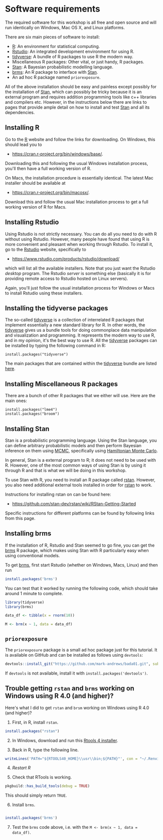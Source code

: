 # Software requirements

The required software for this workshop is all free and open source
and will run identically on Windows, Mac OS X, and Linux platforms.

There are six main pieces of software to install:

-   [R](https://www.r-project.org/): An environment for statistical
    computing.
-   [Rstudio](https://www.rstudio.com/): An integrated development
    environment for using R.
-   [tidyverse](https://www.tidyverse.org/): A bundle of R packages to
    use R the modern way.
-   Miscellaneous R packages: Other vital, or just handy, R packages.
-   [Stan](http://mc-stan.org/): A Bayesian probabilistic modelling
    language.
-   [brms](https://github.com/paul-buerkner/brms): An R package to
    interface with [Stan](http://mc-stan.org/).
-   An ad hoc R package named `priorexposure`.

All of the above installation should be easy and painless except
possibly for the installation of [Stan](http://mc-stan.org/), which can
possibly be tricky because it is an external program and requires
addition programming tools like c++ libraries and compilers etc.
However, in the instructions below there are links to pages that provide
ample detail on how to install and test [Stan](http://mc-stan.org/) and
all its dependencies.

## Installing R

Go to the [R](https://www.r-project.org/) website and follow the links
for downloading. On Windows, this should lead you to

-   <https://cran.r-project.org/bin/windows/base/>.

Downloading this and following the usual Windows installation process,
you\'ll then have a full working version of R.

On Macs, the installation procedure is essentially identical. The latest
Mac installer should be available at

-   <https://cran.r-project.org/bin/macosx/>.

Download this and follow the usual Mac installation process to get a
full working version of R for Macs.

## Installing Rstudio

Using Rstudio is not strictly necessary. You can do all you need to do
with R without using Rstudio. However, many people have found that using
R is more convenient and pleasant when working through Rstudio. To
install it, go to the [Rstudio](https://www.rstudio.com/) website,
specifically to

-   <https://www.rstudio.com/products/rstudio/download/>

which will list all the available installers. Note that you just want
the Rstudio *desktop* program. The Rstudio *server* is something else
(basically it is for providing remote access to Rstudio hosted on Linux
servers).

Again, you\'ll just follow the usual installation process for Windows or
Macs to install Rstudio using these installers.

## Installing the tidyverse packages

The so-called [tidyverse](https://www.tidyverse.org/) is a collection of
interrelated R packages that implement essentially a new standard
library for R. In other words, the
[tidyverse](https://www.tidyverse.org/) gives us a bundle tools for
doing commonplace data manipulation and visualization and programming.
It represents the modern way to use R, and in my opinion, it\'s the best
way to use R. All the [tidyverse](https://www.tidyverse.org/) packages
can be installed by typing the following command in R:

``` {.R}
install.packages("tidyverse")
```

The main packages that are contained within the
[tidyverse](https://www.tidyverse.org/) bundle are listed
[here](https://www.tidyverse.org/packages/).

## Installing Miscellaneous R packages

There are a bunch of other R packages that we either will use. Here are the main ones:
``` {.R}
install.packages("lme4")
install.packages("broom")
```

## Installing Stan

Stan is a probabilistic programming language. Using the Stan language,
you can define arbitrary probabilistic models and then perform Bayesian
inference on them using
[MCMC](https://en.wikipedia.org/wiki/Markov_chain_Monte_Carlo),
specifically using [Hamiltonian Monte
Carlo](https://en.wikipedia.org/wiki/Hamiltonian_Monte_Carlo).

In general, Stan is a external program to R; it does not need to be used
with R. However, one of the most common ways of using Stan is by using
it through R and that is what we will be doing in this workshop.

To use Stan with R, you need to install an R package called
[rstan](http://mc-stan.org/users/interfaces/rstan). However, you also
need additional external tools installed in order for
[rstan](http://mc-stan.org/users/interfaces/rstan) to work.

Instructions for installing rstan on can be found here:

- <https://github.com/stan-dev/rstan/wiki/RStan-Getting-Started>

Specific instructions for different platforms can be found by following links from this page.

## Installing brms

If the installation of R, Rstudio and Stan seemed to go fine, you can
get the [brms](https://github.com/paul-buerkner/brms) R package, which
makes using Stan with R particularly easy when using conventional
models.

To get [brms](https://github.com/paul-buerkner/brms), first start
Rstudio (whether on Windows, Macs, Linux) and then run

```r
install.packages('brms')
```

You can test that it worked by running the following code, which should take around 1 minute to complete.

```r
library(tidyverse)
library(brms)

data_df <- tibble(x = rnorm(10))

M <- brm(x ~ 1, data = data_df)
```

## `priorexposure`

The `priorexposure` package is a small ad hoc package just for this tutorial.
It is available on GitHub and can be installed as follows using `devtools`:
```r
devtools::install_git("https://github.com/mark-andrews/bada01.git", subdir = "priorexposure")
```
If `devtools` is not available, install it with `install.packages('devtools')`.

## Trouble getting `rstan` and `brms` working on Windows using R 4.0 (and higher)?

Here's what I did to get `rstan` and `brsm` working on Windows using R 4.0 (and higher)?

1. First, in R, install `rstan`.
```r
install.packages("rstan")
```

2. In Windows, download and run this [Rtools 4 installer](https://cran.r-project.org/bin/windows/Rtools/rtools40-x86_64.exe).

3. Back in R, type the following line.
```r
writeLines('PATH="${RTOOLS40_HOME}\\usr\\bin;${PATH}"', con = "~/.Renviron")
```

4. *Restart R*

5. Check that RTools is working.
```r
pkgbuild::has_build_tools(debug = TRUE)
```
This should simply return `TRUE`.

6. Install `brms`.
```r

install.packages('brms')
```

7. Test the `brms` code above, i.e. with the `M <- brm(x ~ 1, data = data_df)`.

